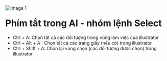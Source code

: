 <img src="https://count-viewer.vercel.app//api/blog/view?url=https://creatipath.github.io/illustrator-short/section6.html" alt="Image 1" style="float: left">

# Phím tắt trong AI - nhóm lệnh Select
- Ctrl + A: Chọn tất cả các đối tượng trong vùng làm việc của illustrator
- Ctrl + Alt + A : Chọn tất cả các trang giấy (nếu có) trong illustrator
- Ctrl + Shift + A: Chọn lại vùng chọn (các đối tượng được chọn) trong illustrator
